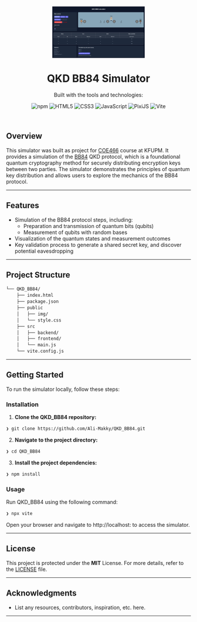 <p align="center">
    <img src="./qkd_bb84.png" align="center" width="50%">
</p>
<p align="center"><h1 align="center">QKD BB84 Simulator</h1></p>

<p align="center">Built with the tools and technologies:</p>
<p align="center">
	<img src="https://img.shields.io/badge/npm-CB3837.svg?style=default&logo=npm&logoColor=white" alt="npm">
	<img src="https://img.shields.io/badge/HTML5-E34F26.svg?style=default&logo=HTML5&logoColor=white" alt="HTML5">
	<img src="https://img.shields.io/badge/CSS3-1572B6.svg?style=default&logo=CSS3&logoColor=white" alt="CSS3">
	<img src="https://img.shields.io/badge/JavaScript-F7DF1E.svg?style=default&logo=JavaScript&logoColor=black" alt="JavaScript">
<img src="https://img.shields.io/badge/PixiJS-FF7102.svg?style=default&logo=pixijs&logoColor=white" alt="PixiJS">
	<img src="https://img.shields.io/badge/Vite-646CFF.svg?style=default&logo=Vite&logoColor=white" alt="Vite">
</p>
<br>


##  Overview

This simulator was built as project for [COE466](https://faculty.kfupm.edu.sa/COE/mfelemban/COE466/241/index.html) course at KFUPM.
It provides a simulation of the [BB84](https://en.wikipedia.org/wiki/BB84#:~:text=BB84%20is%20a%20quantum%20key,the%20first%20quantum%20cryptography%20protocol.) QKD protocol, which is a foundational quantum cryptography method for securely distributing encryption keys between two parties. The simulator demonstrates the principles of quantum key distribution and allows users to explore the mechanics of the BB84 protocol.

---

##  Features

- Simulation of the BB84 protocol steps, including:
  - Preparation and transmission of quantum bits (qubits)
  - Measurement of qubits with random bases
- Visualization of the quantum states and measurement outcomes
- Key validation process to generate a shared secret key, and discover potential eavesdropping
 
---

##  Project Structure

```sh
└── QKD_BB84/
    ├── index.html
    ├── package.json
    ├── public
    │   ├── img/
    │   └── style.css
    ├── src
    │   ├── backend/
    │   ├── frontend/
    │   └── main.js
    └── vite.config.js
```


---
##  Getting Started
To run the simulator locally, follow these steps:


###  Installation

1. **Clone the QKD_BB84 repository:**
```sh
❯ git clone https://github.com/Ali-Makky/QKD_BB84.git
```

2. **Navigate to the project directory:**
```sh
❯ cd QKD_BB84
```

3. **Install the project dependencies:**
```sh
❯ npm install
```


###  Usage
Run QKD_BB84 using the following command:

```sh
❯ npx vite
```
Open your browser and navigate to http://localhost:<prot-number> to access the simulator.

---

##  License

This project is protected under the **MIT** License. For more details, refer to the [LICENSE](https://choosealicense.com/licenses/mit/) file.

---

##  Acknowledgments

- List any resources, contributors, inspiration, etc. here.

---
